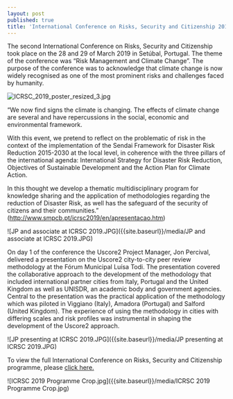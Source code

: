 ```yaml
---
layout: post
published: true
title: 'International Conference on Risks, Security and Citizenship 2019'
---
```

The second International Conference on Risks, Security and Citizenship took place on the 28 and 29 of March 2019 in Setúbal, Portugal. The theme of the conference was “Risk Management and Climate Change”. The purpose of the conference was to acknowledge that climate change is now widely recognised as one of the most prominent risks and challenges faced by humanity.

![ICRSC_2019_poster_resized_3.jpg]({{site.baseurl}}/media/ICRSC_2019_poster_resized_3.jpg)

“We now find signs the climate is changing. The effects of climate change are several and have repercussions in the social, economic and environmental framework.

With this event, we pretend to reflect on the problematic of risk in the context of the implementation of the Sendai Framework for Disaster Risk Reduction 2015-2030 at the local level, in coherence with the three pillars of the international agenda: International Strategy for Disaster Risk Reduction, Objectives of Sustainable Development and the Action Plan for Climate Action.

In this thought we develop a thematic multidisciplinary program for knowledge sharing and the application of methodologies regarding the reduction of Disaster Risk, as well has the safeguard of the security of citizens and their communities.” (http://www.smpcb.pt/icrsc2019/en/apresentacao.htm)

![JP and associate at ICRSC 2019.JPG]({{site.baseurl}}/media/JP and associate at ICRSC 2019.JPG)

On day 1 of the conference the Uscore2 Project Manager, Jon Percival, delivered a presentation on the Uscore2 city-to-city peer review methodology at the Fórum Municipal Luísa Todi. The presentation covered the collaborative approach to the development of the methodology that included international partner cities from Italy, Portugal and the United Kingdom as well as UNISDR, an academic body and government agencies. Central to the presentation was the practical application of the methodology which was piloted in Viggiano (Italy), Amadora (Portugal) and Salford (United Kingdom). The experience of using the methodology in cities with differing scales and risk profiles was instrumental in shaping the development of the Uscore2 approach.

![JP presenting at ICRSC 2019.JPG]({{site.baseurl}}/media/JP presenting at ICRSC 2019.JPG)

To view the full International Conference on Risks, Security and Citizenship programme, please [click here.](https://uscore2.eu/downloads/Programme_ICRSC2019.pdf)

![ICRSC 2019 Programme Crop.jpg]({{site.baseurl}}/media/ICRSC 2019 Programme Crop.jpg)

